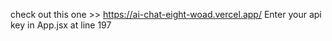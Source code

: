 check out this one >>   https://ai-chat-eight-woad.vercel.app/
Enter your api key in App.jsx at line 197
